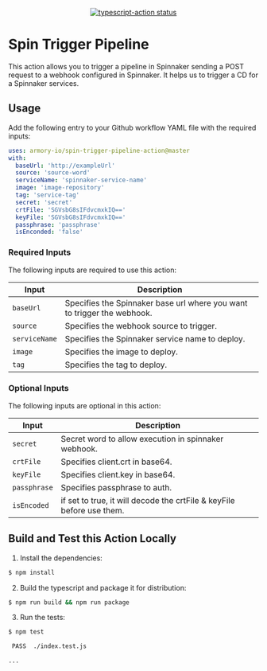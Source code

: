 <p align="center">
  <a href="https://github.com/armory-io/spin-trigger-pipeline-action/actions"><img alt="typescript-action status" src="https://github.com/armory-io/spin-trigger-pipeline-action/workflows/build-test/badge.svg"></a>
</p>

# Spin Trigger Pipeline

This action allows you to trigger a pipeline in Spinnaker sending a POST request to a webhook configured in Spinnaker.
It helps us to trigger a CD for a Spinnaker services.

## Usage

Add the following entry to your Github workflow YAML file with the required inputs: 

```yaml
uses: armory-io/spin-trigger-pipeline-action@master
with:
  baseUrl: 'http://exampleUrl'
  source: 'source-word'
  serviceName: 'spinnaker-service-name'
  image: 'image-repository'
  tag: 'service-tag'
  secret: 'secret'
  crtFile: 'SGVsbG8sIFdvcmxkIQ=='
  keyFile: 'SGVsbG8sIFdvcmxkIQ=='
  passphrase: 'passphrase'
  isEnconded: 'false'
```
### Required Inputs
The following inputs are required to use this action:

| Input | Description |
| --- | --- |
| `baseUrl` | Specifies the Spinnaker base url where you want to trigger the webhook. |
| `source` | Specifies the webhook source to trigger. |
| `serviceName` | Specifies the Spinnaker service name to deploy. |
| `image` | Specifies the image to deploy. |
| `tag` | Specifies the tag to deploy. |

### Optional Inputs
The following inputs are optional in this action:

| Input | Description |
| --- | --- |
| `secret` | Secret word to allow execution in spinnaker webhook. |
| `crtFile` | Specifies client.crt in base64. |
| `keyFile` | Specifies client.key in base64. |
| `passphrase` | Specifies passphrase to auth. |
| `isEncoded` | if set to true, it will decode the crtFile & keyFile before use them. |

## Build and Test this Action Locally

1. Install the dependencies: 

```bash
$ npm install
```

2. Build the typescript and package it for distribution: 

```bash
$ npm run build && npm run package
```

3. Run the tests:

```bash
$ npm test

 PASS  ./index.test.js

...
```